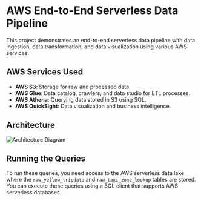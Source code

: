 # AWS End-to-End Serverless Data Pipeline

This project demonstrates an end-to-end serverless data pipeline with data ingestion, data transformation, and data visualization using various AWS services.

## AWS Services Used

- **AWS S3**: Storage for raw and processed data.
- **AWS Glue**: Data catalog, crawlers, and data studio for ETL processes.
- **AWS Athena**: Querying data stored in S3 using SQL.
- **AWS QuickSight**: Data visualization and business intelligence.

## Architecture

![Architecture Diagram](Screenshot%202025-01-23%20at%2011.13.21%20AM-2.png)

## Running the Queries

To run these queries, you need access to the AWS serverless data lake where the `raw_yellow_tripdata` and `raw_taxi_zone_lookup` tables are stored. You can execute these queries using a SQL client that supports AWS serverless databases.